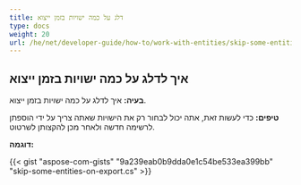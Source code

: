 ```yaml
---
title: דלג על כמה ישויות בזמן ייצוא
type: docs
weight: 20
url: /he/net/developer-guide/how-to/work-with-entities/skip-some-entities-on-export/
---
```



## **איך לדלג על כמה ישויות בזמן ייצוא**

**בעיה:** איך לדלג על כמה ישויות בזמן ייצוא.

**טיפים:** כדי לעשות זאת, אתה יכול לבחור רק את הישויות שאתה צריך על ידי הוספתן לרשימה חדשה ולאחר מכן להקצותן לשרטוט.

**דוגמה:**

{{< gist "aspose-com-gists" "9a239eab0b9dda0e1c54be533ea399bb" "skip-some-entities-on-export.cs" >}}
